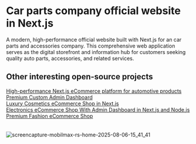 <h1>Car parts company official website in Next.js</h1>

<p>A modern, high-performance official website built with Next.js for an car parts and accessories company. This comprehensive web application serves as the digital storefront and information hub for customers seeking quality auto parts, accessories, and related services.</p>

<h2>Other interesting open-source projects</h2>
<a href="https://github.com/Kuzma02/All-For-Car-Ecommerce" target="_blank">High-performance Next.js eCommerce platform for automotive products</a><br />
<a href="https://github.com/Kuzma02/Free-Admin-Dashboard" target="_blank">Premium Custom Admin Dashboard</a><br />
<a href="https://github.com/Kuzma02/Luxury-Cosmetics-eCommerce-NextJS" target="_blank">Luxury Cosmetics eCommerce Shop in Next.js</a><br />
<a href="https://github.com/Kuzma02/Electronics-eCommerce-Shop-With-Admin-Dashboard-NextJS-NodeJS" target="_blank">Electronics eCommerce Shop With Admin Dashboard in Next.js and Node.js</a><br />
<a href="https://github.com/Kuzma02/Fashion-eCommerce-Shop-in-React" target="_blank">Premium Fashion eCommerce Shop</a>
<br />
<br />
<br />

<img alt="screencapture-mobilmax-rs-home-2025-08-06-15_41_41" src="https://github.com/user-attachments/assets/17a59a91-1d42-4a3b-b3ba-3ccfafcd7117" />
